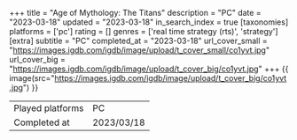 +++
title = "Age of Mythology: The Titans"
description = "PC"
date = "2023-03-18"
updated = "2023-03-18"
in_search_index = true
[taxonomies]
platforms = ['pc']
rating = []
genres = ['real time strategy (rts)', 'strategy']
[extra]
subtitle = "PC"
completed_at = "2023-03-18"
url_cover_small = "https://images.igdb.com/igdb/image/upload/t_cover_small/co1yvt.jpg"
url_cover_big = "https://images.igdb.com/igdb/image/upload/t_cover_big/co1yvt.jpg"
+++
{{ image(src="https://images.igdb.com/igdb/image/upload/t_cover_big/co1yvt.jpg") }}

|              |            |
| ------------ | ---------- |
| Played platforms    | PC |
| Completed at | 2023/03/18 |


